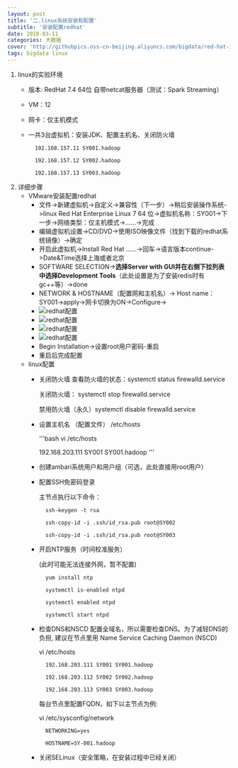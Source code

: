 ```yaml
---
layout: post
title: '二.linux系统安装和配置'
subtitle: '安装配置redhat'
date: 2018-03-11
categories: 大数据
cover: 'http://githubpics.oss-cn-beijing.aliyuncs.com/bigdata/red-hat-1.jpg'
tags: bigdata linux 
---
```


 1. linux的实验环境
    * 版本: RedHat 7.4  64位 自带netcat服务器（测试：Spark Streaming）
    * VM：12
    * 网卡：仅主机模式
    * 一共3台虚拟机：安装JDK、配置主机名、关闭防火墙
    
            192.168.157.11 SY001.hadoop
    
    	    192.168.157.12 SY002.hadoop
    	    
    	    192.168.157.13 SY003.hadoop
	    
    
 2. 详细步骤
    * VMware安装配置redhat
        * 文件->新建虚拟机->自定义->兼容性（下一步）->稍后安装操作系统->linux Red Hat Enterprise Linux 7 64 位->虚拟机名称：SY001->下一步->网络类型：仅主机模式->……->完成
        * 编辑虚拟机设置->CD/DVD->使用ISO映像文件（找到下载的redhat系统镜像）->确定
        * 开启此虚拟机->Install Red Hat ……->回车->语言版本continue->Date&Time选择上海或者北京
        * SOFTWARE SELECTION->**选择Server with GUI并在右侧下拉列表中选择Development Tools**（此处设置是为了安装redis时有gc++等）->done
        * NETWORK & HOSTNAME（配置网和主机名）-> Host name：SY001->apply->网卡切换为ON->Configure->
        * ![redhat配置][2]
        * ![redhat配置][3]
        * ![redhat配置][4]
        * ![redhat配置][1]
        * Begin Installation->设置root用户密码-重启
        * 重启后完成配置
    * linux配置
        * 关闭防火墙
            查看防火墙的状态：systemctl status firewalld.service

		    关闭防火墙：      systemctl stop firewalld.service
		    
		    禁用防火墙（永久）systemctl disable firewalld.service
		    
        * 设置主机名 （配置文件） /etc/hosts
        
            '''bash
            vi /etc/hosts
            
            192.168.203.111 SY001 SY001.hadoop
            '''

        * 创建ambari系统用户和用户组（可选，此处直接用root用户）
            
        * 配置SSH免密码登录
        
            主节点执行以下命令：
            
                ssh-keygen -t rsa
                
                ssh-copy-id -i .ssh/id_rsa.pub root@SY002
                
                ssh-copy-id -i .ssh/id_rsa.pub root@SY003
            
        * 开启NTP服务（时间校准服务）
        
            (此时可能无法连接外网，暂不配置)
            
                yum install ntp
                
                systemctl is-enabled ntpd
                
                systemctl enabled ntpd
                
                systemctl start ntpd
            
        * 检查DNS和NSCD
            配置全域名，所以需要检查DNS。为了减轻DNS的负担, 建议在节点里用 Name Service Caching Daemon (NSCD)
            
            vi /etc/hosts
                
                192.168.203.111 SY001 SY001.hadoop
                
                192.168.203.112 SY002 SY002.hadoop
                
                192.168.203.113 SY003 SY003.hadoop
                
                
            每台节点里配置FQDN，如下以主节点为例:
            
            vi /etc/sysconfig/network
            
                NETWORKING=yes
                
                HOSTNAME=SY-001.hadoop
                


        * 关闭SELinux（安全策略，在安装过程中已经关闭）


  [1]: http://githubpics.oss-cn-beijing.aliyuncs.com/bigdata/redhat02.jpg
  [2]: http://githubpics.oss-cn-beijing.aliyuncs.com/bigdata/redhat03.jpg
  [3]: http://githubpics.oss-cn-beijing.aliyuncs.com/bigdata/redhat04.jpg
  [4]: http://githubpics.oss-cn-beijing.aliyuncs.com/bigdata/redhat05.jpg